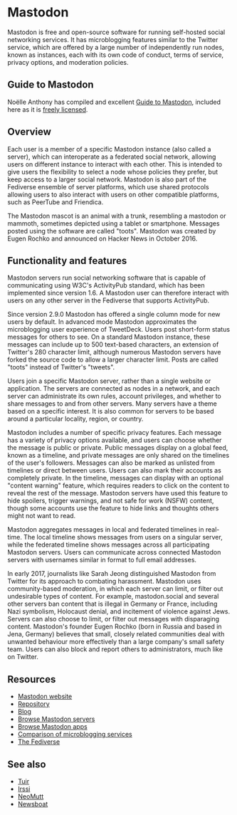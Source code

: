 # Mastodon

Mastodon is free and open-source software for running self-hosted social networking services. It has microblogging features similar to the Twitter service, which are offered by a large number of independently run nodes, known as instances, each with its own code of conduct, terms of service, privacy options, and moderation policies.

## Guide to Mastodon

Noëlle Anthony has compiled and excellent [Guide to Mastodon](GuideToMastodon/README.md), included here as it is [freely licensed](GuideToMastodon/LICENSE.md).

## Overview

Each user is a member of a specific Mastodon instance (also called a server), which can interoperate as a federated social network, allowing users on different instance to interact with each other. This is intended to give users the flexibility to select a node whose policies they prefer, but keep access to a larger social network. Mastodon is also part of the Fediverse ensemble of server platforms, which use shared protocols allowing users to also interact with users on other compatible platforms, such as PeerTube and Friendica.

The Mastodon mascot is an animal with a trunk, resembling a mastodon or mammoth, sometimes depicted using a tablet or smartphone. Messages posted using the software are called "toots". Mastodon was created by Eugen Rochko and announced on Hacker News in October 2016.

## Functionality and features

Mastodon servers run social networking software that is capable of communicating using W3C's ActivityPub standard, which has been implemented since version 1.6. A Mastodon user can therefore interact with users on any other server in the Fediverse that supports ActivityPub.

Since version 2.9.0 Mastodon has offered a single column mode for new users by default. In advanced mode Mastodon approximates the microblogging user experience of TweetDeck. Users post short-form status messages for others to see. On a standard Mastodon instance, these messages can include up to 500 text-based characters, an extension of Twitter's 280 character limit, although numerous Mastodon servers have forked the source code to allow a larger character limit. Posts are called "toots" instead of Twitter's "tweets".

Users join a specific Mastodon server, rather than a single website or application. The servers are connected as nodes in a network, and each server can administrate its own rules, account privileges, and whether to share messages to and from other servers. Many servers have a theme based on a specific interest. It is also common for servers to be based around a particular locality, region, or country.

Mastodon includes a number of specific privacy features. Each message has a variety of privacy options available, and users can choose whether the message is public or private. Public messages display on a global feed, known as a timeline, and private messages are only shared on the timelines of the user's followers. Messages can also be marked as unlisted from timelines or direct between users. Users can also mark their accounts as completely private. In the timeline, messages can display with an optional "content warning" feature, which requires readers to click on the content to reveal the rest of the message. Mastodon servers have used this feature to hide spoilers, trigger warnings, and not safe for work (NSFW) content, though some accounts use the feature to hide links and thoughts others might not want to read.

Mastodon aggregates messages in local and federated timelines in real-time. The local timeline shows messages from users on a singular server, while the federated timeline shows messages across all participating Mastodon servers. Users can communicate across connected Mastodon servers with usernames similar in format to full email addresses.

In early 2017, journalists like Sarah Jeong distinguished Mastodon from Twitter for its approach to combating harassment. Mastodon uses community-based moderation, in which each server can limit, or filter out undesirable types of content. For example, mastodon.social and several other servers ban content that is illegal in Germany or France, including Nazi symbolism, Holocaust denial, and incitement of violence against Jews. Servers can also choose to limit, or filter out messages with disparaging content. Mastodon's founder Eugen Rochko (born in Russia and based in Jena, Germany) believes that small, closely related communities deal with unwanted behaviour more effectively than a large company's small safety team. Users can also block and report others to administrators, much like on Twitter.

## Resources

- [Mastodon website](https://joinmastodon.org)
- [Repository](https://github.com/mastodon/mastodon)
- [Blog](https://blog.joinmastodon.org)
- [Browse Mastodon servers](https://joinmastodon.org/communities)
- [Browse Mastodon apps](https://joinmastodon.org/apps)
- [Comparison of microblogging services](https://en.wikipedia.org/wiki/Comparison_of_microblogging_services)
- [The Fediverse](https://en.wikipedia.org/wiki/Fediverse)

## See also

- [Tuir](tuir/tuir.md)
- [Irssi](irssi.md)
- [NeoMutt](neomutt.md)
- [Newsboat](newsboat.md)
